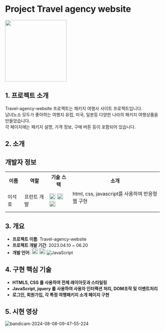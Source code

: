 # Project Travel agency website

<img src="https://github.com/user-attachments/assets/bd84cd3a-621e-4d8a-b035-15a1da996092" height="200">

## 1. 프로젝트 소개

Travel-agency-website 프로젝트는 패키지 여행사 사이트 프로젝트입니다.  
남녀노소 모두가 좋아하는 여행지 유럽, 미국, 일본등 다양한 나라의 패키지 여행상품을 만들었습니다.    
각 페이지에는 패키지 설명, 가격 정보, 구매 버튼 등이 포함되어 있습니다.  

## 2. 소개

## 개발자 정보

<table>
  <tr>
    <th>이름</th>
    <th>역할</th>
    <th>기술 스택</th>
    <th>소개</th>
  </tr>
  <tr>
    <td>이석호</td>
    <td>프런트 개발</td>
    <td>
      <img src="https://img.shields.io/badge/html5-%23E34F26.svg?style=for-the-badge&logo=html5&logoColor=white"  height="20">
      <img src="https://img.shields.io/badge/css3-%231572B6.svg?style=for-the-badge&logo=css3&logoColor=white" height="20">
      <img src="https://img.shields.io/badge/javascript-F7DF1E?style=for-the-badge&logo=javascript&logoColor=black"  height="20">
    </td>
    <td>
      html, css, javascript를 사용하여 반응형웹 구현<br>
      <br>
    </td>
  </tr>
</table>

## 3. 개요

- **프로젝트 이름**: Travel-agency-website
- **프로젝트 개발 기간**: 2023.04.10 ~ 06.20
- **개발 언어**: 
      <img src="https://img.shields.io/badge/html5-%23E34F26.svg?style=for-the-badge&logo=html5&logoColor=white"  height="20">
      <img src="https://img.shields.io/badge/css3-%231572B6.svg?style=for-the-badge&logo=css3&logoColor=white" height="20">
  ![JavaScript](https://img.shields.io/badge/JavaScript-F7DF1E?logo=javascript&logoColor=black)


## 4. 구현 핵심 기술

- **HTML5, CSS 를 사용하여 전체 레이아웃과 스타일링**
- **JavaScript, jquery 를 사용하여 사용자 인터랙션 처리, DOM조작 및 이벤트처리**
- **로그인, 회원가입, 각 특정 여행패키지 소개 페이지 구현**


## 5. 시현 영상

![bandicam-2024-08-08-09-47-55-224](https://github.com/user-attachments/assets/62dbc580-da53-4668-b508-eb4559642722)

